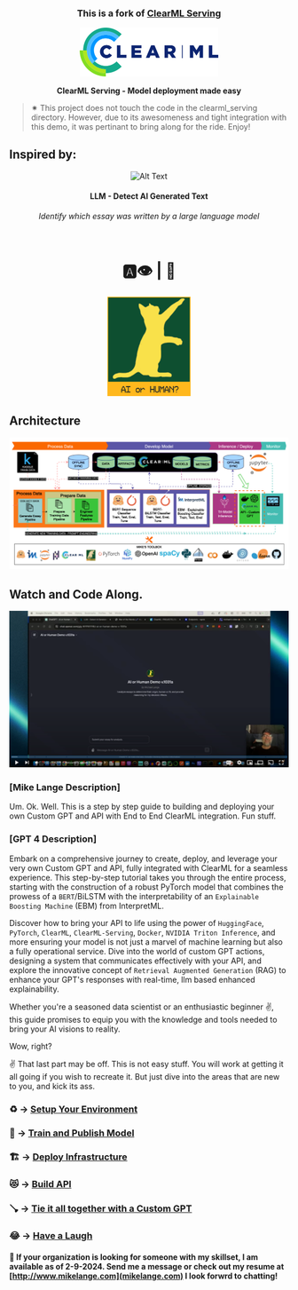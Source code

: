 
<div align="center">

### This is a fork of [ClearML Serving](https://github.com/allegroai/clearml-serving)

<a href="https://app.clear.ml"><img src="https://github.com/allegroai/clearml/blob/master/docs/clearml-logo.svg?raw=true" width="250px"></a>

**ClearML Serving - Model deployment made easy**
</div>

> &#10039; This project does not touch the code in the clearml_serving directory. However, due to its awesomeness and tight integration with this demo, it was pertinant to bring along for the ride. Enjoy!

## Inspired by:
<div align="center">
<img src="https://www.kaggle.com/static/images/site-logo.svg" width='200px' alt="Alt Text"/>

#### LLM - Detect AI Generated Text
*Identify which essay was written by a large language model*
</div>

<br>

<div align="center">

# 🅰👁️ | 🧬  

<img src="./presentation/ai_human_logo.png" width='150px' alt="Meow"/>
</div>


## Architecture
<img src="./presentation/ai_or_human_overview_demo.png" alt="Alt Text"/>


## Watch and Code Along.
[![Watch the video](presentation/cover_image.png)](https://youtu.be/fv-MYQ5fVNc)
### [Mike Lange Description]
Um. Ok. Well. This is a step by step guide to building and deploying your own Custom GPT and API with End to End ClearML integration. Fun stuff. 

### [GPT 4 Description]
Embark on a comprehensive journey to create, deploy, and leverage your very own Custom GPT and API, fully integrated with ClearML for a seamless experience. This step-by-step tutorial takes you through the entire process, starting with the construction of a robust PyTorch model that combines the prowess of a ``BERT``/BiLSTM with the interpretability of an ``Explainable Boosting Machine`` (EBM) from InterpretML.

Discover how to bring your API to life using the power of ``HuggingFace``, ``PyTorch``, ``ClearML``, ``ClearML-Serving``, ``Docker``, ``NVIDIA Triton Inference``, and more ensuring your model is not just a marvel of machine learning but also a fully operational service. Dive into the world of custom GPT actions, designing a system that communicates effectively with your API, and explore the innovative concept of ``Retrieval Augmented Generation`` (RAG) to enhance your GPT's responses with real-time, llm based enhanced explainability.

Whether you're a seasoned data scientist or an enthusiastic beginner &#9996;, this guide promises to equip you with the knowledge and tools needed to bring your AI visions to reality.

Wow, right? 

&#9996; That last part may be off. This is not easy stuff. You will work at getting it all going if you wish to recreate it. But just dive into the areas that are new to you, and kick its ass.  


### &#9851; &#8594; [Setup Your Environment](presentation/Setup.md) 
### 🚄 &#8594; [Train and Publish Model ](presentation/Train_Publish_Model.md) 

### 🏗 &#8594; [Deploy Infrastructure](presentation/Infrastructure_clearml-serving.md) 

### 😻 &#8594; [Build API](presentation/Build_Deploy_API.md) 

### 🪠 &#8594; [Tie it all together with a Custom GPT](presentation/Build_GPT.md)

### 😂 &#8594; [Have a Laugh](https://www.lifehack.org/articles/lifestyle/30-ways-add-fun-your-daily-routine.html)

#### 🤟 If your organization is looking for someone with my skillset, I am available as of 2-9-2024. Send me a message or check out my resume at [http://www.mikelange.com](mikelange.com) I look forwrd to chatting!
 
